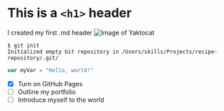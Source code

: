 # This is a `<h1>` header

I created my first .md header
![Image of Yaktocat](https://octodex.github.com/images/yaktocat.png)


```
$ git init
Initialized empty Git repository in /Users/skills/Projects/recipe-repository/.git/
```

```javascript
var myVar = "Hello, world!"
```
- [x] Turn on GitHub Pages
- [ ] Outline my portfolio
- [ ] Introduce myself to the world
